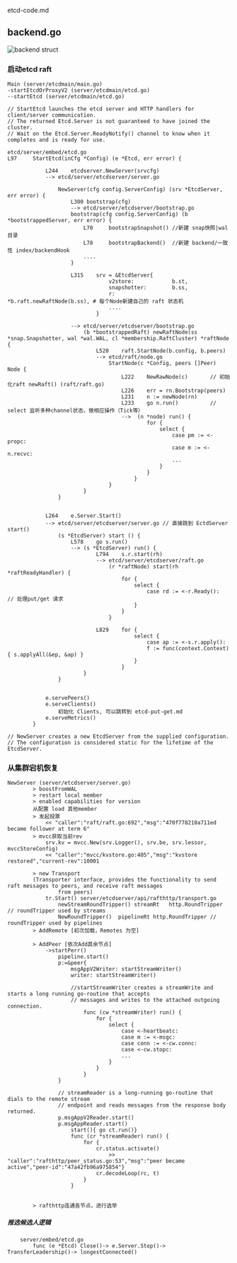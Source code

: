 etcd-code.md

## backend.go
![backend struct](https://img-blog.csdnimg.cn/2021091710544481.png)


### 启动etcd raft

	Main (server/etcdmain/main.go)
	-startEtcdOrProxyV2 (server/etcdmain/etcd.go)
	--startEtcd (server/etcdmain/etcd.go)

	// StartEtcd launches the etcd server and HTTP handlers for client/server communication.
	// The returned Etcd.Server is not guaranteed to have joined the cluster.
	// Wait on the Etcd.Server.ReadyNotify() channel to know when it completes and is ready for use.

	etcd/server/embed/etcd.go
	L97 	StartEtcd(inCfg *Config) (e *Etcd, err error) {

				L244 	etcdserver.NewServer(srvcfg)
				--> etcd/server/etcdserver/server.go

					NewServer(cfg config.ServerConfig) (srv *EtcdServer, err error) {
						L300 bootstrap(cfg)
						--> etcd/server/etcdserver/bootstrap.go
						bootstrap(cfg config.ServerConfig) (b *bootstrappedServer, err error) {
							L70 	bootstrapSnapshot() //新建 snap快照|wal目录
							L78 	bootstrapBackend()  //新建 backend/一致性 index/backendHook
							....
						}

						L315 	srv = &EtcdServer{
									v2store:            b.st,
									snapshotter:        b.ss,
									r: 					*b.raft.newRaftNode(b.ss), # 每个Node新建自己的 raft 状态机
									....
								}

						--> etcd/server/etcdserver/bootstrap.go
							(b *bootstrappedRaft) newRaftNode(ss *snap.Snapshotter, wal *wal.WAL, cl *membership.RaftCluster) *raftNode {
								L520 	raft.StartNode(b.config, b.peers) 
								--> etcd/raft/node.go
									StartNode(c *Config, peers []Peer) Node {
										L222 	NewRawNode(c)		// 初始化raft newRaft() (raft/raft.go)
										L226 	err = rn.Bootstrap(peers)
										L231 	n := newNode(rn)
										L233 	go n.run()			// select 监听多种channel状态，做相应操作（Tick等）
										-->  (n *node) run() {
												for {
													select {
														case pm := <-propc:
														case m := <-n.recvc:
														...
													}
												}
											}
									}
							}
					}


				L264 	e.Server.Start()
				--> etcd/server/etcdserver/server.go // 直接跳到 EctdServer start()
					(s *EtcdServer) start () {
						L578 	go s.run()
						--> (s *EtcdServer) run() {
								L794 	s.r.start(rh)
								--> etcd/server/etcdserver/raft.go
									(r *raftNode) start(rh *raftReadyHandler) {
										for {
											select {
												case rd := <-r.Ready():		// 处理put/get 请求
											}
										}
									}

								L829 	for {
											select {
												case ap := <-s.r.apply():
												f := func(context.Context) { s.applyAll(&ep, &ap) }
											}
										}
							}
					}


				e.servePeers()
				e.serveClients()
					初始化 Clients, 可以跳转到 etcd-put-get.md
				e.serveMetrics()
			}

	// NewServer creates a new EtcdServer from the supplied configuration. 
	// The configuration is considered static for the lifetime of the EtcdServer.

	


### 从集群宕机恢复

	NewServer (server/etcdserver/server.go)
			> boostFromWAL
			> restart local member
			> enabled capabilities for version
			从配置 load 其他member
			> 发起投票
				<< "caller":"raft/raft.go:692","msg":"470f778210a711ed became follower at term 6"
			> mvcc获取当前rev
			    srv.kv = mvcc.New(srv.Logger(), srv.be, srv.lessor, mvccStoreConfig) 
				<< "caller":"mvcc/kvstore.go:405","msg":"kvstore restored","current-rev":10001

			> new Transport
			(Transporter interface, provides the functionality to send raft messages to peers, and receive raft messages
					from peers)
				tr.Start() server/etcdserver/api/rafthttp/transport.go 
					newStreamRoundTripper() streamRt   http.RoundTripper // roundTripper used by streams
					NewRoundTripper()  pipelineRt http.RoundTripper // roundTripper used by pipelines
			> AddRemote [初次加载，Remotes 为空]

			> AddPeer [依次Add其余节点]
				->startPerr()
					pipeline.start()
					p:=&peer{
						msgAppV2Writer: startStreamWriter()
						writer: startStreamWriter()

						//startStreamWriter creates a streamWrite and starts a long running go-routine that accepts
						// messages and writes to the attached outgoing connection.
							func (cw *streamWriter) run() {
								for {
									select {
										case <-heartbeatc:
										case m := <-msgc:
										case conn := <-cw.connc:
										case <-cw.stopc:
										...
									}
								}
							}
					}

					// streamReader is a long-running go-routine that dials to the remote stream
					// endpoint and reads messages from the response body returned.
					p.msgAppV2Reader.start() 
					p.msgAppReader.start()
						start(){ go ct.run()}
						func (cr *streamReader) run() {
							for {
								cr.status.activate()
									>> "caller":"rafthttp/peer_status.go:53","msg":"peer became active","peer-id":"47a42fb96a975854"}
								cr.decodeLoop(rc, t)
							}
						}


			> rafthttp连通各节点，进行选举

##### 推选候选人逻辑
		server/embed/etcd.go
			func (e *Etcd) Close()-> e.Server.Stop()-> TransferLeadership()-> longestConnected()


